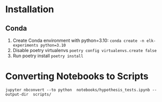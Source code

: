 # Installation

## Conda
1. Create Conda environment with python=3.10: `conda create -n elk-experiments python=3.10` 
2. Disable poetry virtualenvs `poetry config virtualenvs.create false`
3. Run poetry install `poetry install`

# Converting Notebooks to Scripts

```
jupyter nbconvert --to python  notebooks/hypothesis_tests.ipynb --output-dir  scripts/
```